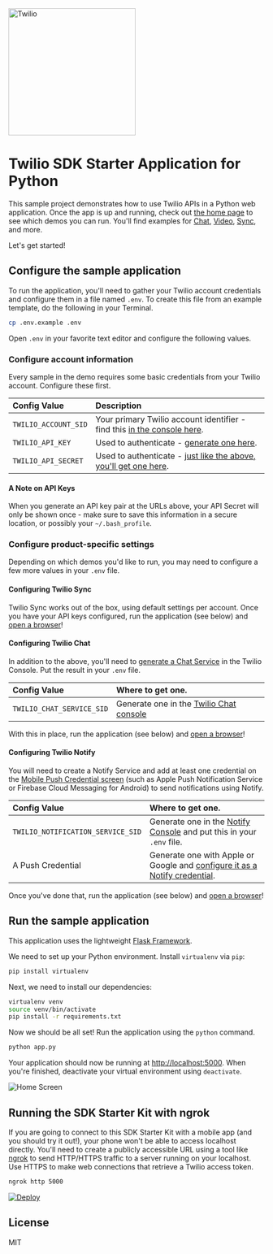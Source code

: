 <a href="https://www.twilio.com">
  <img src="https://static0.twilio.com/marketing/bundles/marketing/img/logos/wordmark-red.svg" alt="Twilio" width="250" />
</a>

# Twilio SDK Starter Application for Python

This sample project demonstrates how to use Twilio APIs in a Python web
application. Once the app is up and running, check out [the home page](http://localhost:5000)
to see which demos you can run. You'll find examples for [Chat](https://www.twilio.com/chat),
[Video](https://www.twilio.com/video), [Sync](https://www.twilio.com/sync), and more.

Let's get started!

## Configure the sample application

To run the application, you'll need to gather your Twilio account credentials and configure them
in a file named `.env`. To create this file from an example template, do the following in your
Terminal.

```bash
cp .env.example .env
```

Open `.env` in your favorite text editor and configure the following values.

### Configure account information

Every sample in the demo requires some basic credentials from your Twilio account. Configure these first.

| Config Value  | Description |
| :-------------  |:------------- |
`TWILIO_ACCOUNT_SID` | Your primary Twilio account identifier - find this [in the console here](https://www.twilio.com/console).
`TWILIO_API_KEY` | Used to authenticate - [generate one here](https://www.twilio.com/console/dev-tools/api-keys).
`TWILIO_API_SECRET` | Used to authenticate - [just like the above, you'll get one here](https://www.twilio.com/console/dev-tools/api-keys).

#### A Note on API Keys

When you generate an API key pair at the URLs above, your API Secret will only be shown once -
make sure to save this information in a secure location, or possibly your `~/.bash_profile`.

### Configure product-specific settings

Depending on which demos you'd like to run, you may need to configure a few more values in your `.env` file.

#### Configuring Twilio Sync

Twilio Sync works out of the box, using default settings per account. Once you have your API keys configured, run the application (see below) and [open a browser](http://localhost:5000/sync)!

#### Configuring Twilio Chat

In addition to the above, you'll need to [generate a Chat Service](https://www.twilio.com/console/chat/services) in the Twilio Console. Put the result in your `.env` file.

| Config Value  | Where to get one. |
| :------------- |:------------- |
`TWILIO_CHAT_SERVICE_SID` | Generate one in the [Twilio Chat console](https://www.twilio.com/console/chat/services)

With this in place, run the application (see below) and [open a browser](http://localhost:5000/chat)!

#### Configuring Twilio Notify

You will need to create a Notify Service and add at least one credential on the [Mobile Push Credential screen](https://www.twilio.com/console/notify/credentials) (such as Apple Push Notification Service or Firebase Cloud Messaging for Android) to send notifications using Notify.

| Config Value   | Where to get one. |
| :------------- |:------------- |
`TWILIO_NOTIFICATION_SERVICE_SID` | Generate one in the [Notify Console](https://www.twilio.com/console/notify/services) and put this in your `.env` file.
A Push Credential | Generate one with Apple or Google and [configure it as a Notify credential](https://www.twilio.com/console/notify/credentials).

Once you've done that, run the application (see below) and [open a browser](http://localhost:5000/notify)!

## Run the sample application

This application uses the lightweight [Flask Framework](http://flask.pocoo.org/).

We need to set up your Python environment. Install `virtualenv` via `pip`:

```bash
pip install virtualenv
```

Next, we need to install our dependencies:

```bash
virtualenv venv
source venv/bin/activate
pip install -r requirements.txt
```

Now we should be all set! Run the application using the `python` command.

```bash
python app.py
```

Your application should now be running at [http://localhost:5000](http://localhost:5000). When you're finished, deactivate your virtual environment using `deactivate`.

![Home Screen](https://cloud.githubusercontent.com/assets/809856/26252870/0bfd80ac-3c77-11e7-9252-2b19dff5d784.png)

## Running the SDK Starter Kit with ngrok

If you are going to connect to this SDK Starter Kit with a mobile app (and you should try it out!), your phone won't be able to access localhost directly. You'll need to create a publicly accessible URL using a tool like [ngrok](https://ngrok.com/) to send HTTP/HTTPS traffic to a server running on your localhost. Use HTTPS to make web connections that retrieve a Twilio access token.

```bash
ngrok http 5000
```
[![Deploy](https://www.herokucdn.com/deploy/button.png)](https://heroku.com/deploy)


## License
MIT
